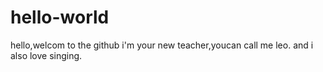 # hello-world
hello,welcom to the github
i'm your new teacher,youcan call me leo.
and i also love singing.
